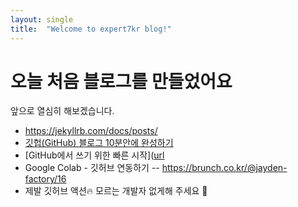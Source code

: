 ```yaml
---
layout: single
title:  "Welcome to expert7kr blog!"
---
```


# 오늘 처음 블로그를 만들었어요
앞으로 열심히 해보겠습니다.

- https://jekyllrb.com/docs/posts/
- [깃헙(GitHub) 블로그 10분안에 완성하기]([url](https://www.youtube.com/watch?v=ACzFIAOsfpM)https://www.youtube.com/watch?v=ACzFIAOsfpM)
- [GitHub에서 쓰기 위한 빠른 시작]([url](https://docs.github.com/ko/get-started/writing-on-github/getting-started-with-writing-and-formatting-on-github/quickstart-for-writing-on-github)
- Google Colab - 깃허브 연동하기
  -- https://brunch.co.kr/@jayden-factory/16
- 제발 깃허브 액션🔥 모르는 개발자 없게해 주세요 🙏
  
